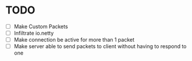 # TODO
- [ ] Make Custom Packets
- [ ] Infiltrate io.netty
- [ ] Make connection be active for more than 1 packet
- [ ] Make server able to send packets to client without having to respond to one
